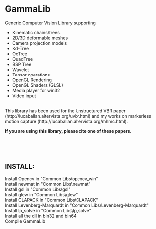 # GammaLib

Generic Computer Vision Library supporting
 - Kinematic chains/trees
 - 2D/3D deformable meshes
 - Camera projection models
 - Kd-Tree
 - OcTree
 - QuadTree
 - BSP Tree
 - Wavelet
 - Tensor operations
 - OpenGL Rendering
 - OpenGL Shaders (GLSL)
 - Media player for win32
 - Video input

<br>
This library has been used for the Unstructured VBR paper (http://lucaballan.altervista.org/uvbr.html) and my works on markerless motion capture (http://lucaballan.altervista.org/mhmc.html).<br>

**If you are using this library, please cite one of these papers.**

<br>
<br>
<br>

INSTALL:
---

  Install Opencv in "Common Libs\opencv_win"<br>
  Install newmat in "Common Libs\newmat"<br>
  Install gsl in "Common Libs\gsl"<br>
  Install glew in "Common Libs\glew"<br>
  Install CLAPACK in "Common Libs\CLAPACK"<br>
  Install Levenberg-Marquardt in "Common Libs\Levenberg-Marquardt"<br>
  Install lp_solve in "Common Libs\lp_solve"<br>
  Install all the dll in bin32 and bin64<br>
  Compile GammaLib<br>
<br>
